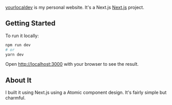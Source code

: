 [yourlocaldev](https://www.yourlocaldev.com/) is my personal website. It's a Next.js [Next.js](https://nextjs.org) project.

## Getting Started

To run it locally:

```bash
npm run dev
# or
yarn dev
```

Open [http://localhost:3000](http://localhost:3000) with your browser to see the result.

## About It

I built it using Next.js using a Atomic component design. It's fairly simple but charmful.
